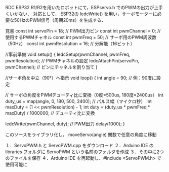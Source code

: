 RDC ESP32 R1/R2を用いたロボットにて，ESPservo.h でのPWMの出力が上手くいかない．
対応として，
ESP32の ledcWrite() を用い，サーボモーターに必要な50HzのPWM信号（周期20ms）を生成する．

覚書
const int servoPin = 18; // PWM出力ピン
const int pwmChannel = 0; // 使用するPWMチャネル
const int pwmFreq = 50; // サーボ用のPWM周波数（50Hz）
const int pwmResolution = 16; // 分解能（16ビット）

//事前準備
void setup() {
ledcSetup(pwmChannel, pwmFreq, pwmResolution); // PWMチャネルの設定
ledcAttachPin(servoPin, pwmChannel); // ピンにチャネルを割り当て
}

//サーボ角を中立（90°）へ指示
void loop() {
int angle = 90; // 例：90度に設定

// サーボの角度をPWMデューティ比に変換（0度=500us, 180度=2400us）
int duty_us = map(angle, 0, 180, 500, 2400); // パルス幅（マイクロ秒）
int maxDuty = (1 << pwmResolution) - 1;
int duty = (duty_us * pwmFreq * maxDuty) / 1000000; // デューティ比に変換

ledcWrite(pwmChannel, duty); // PWM出力
delay(1000);
}

このソースをライブラリ化し，
moveServo(angle) 関数で任意の角度に移動

１．ServoPWM.h と ServoPWM.cpp をダウンロード
２．Arduino IDE の libraries フォルダに ServoPWM という名前のフォルダを作成
３．その中に2つのファイルを保存
４．Arduino IDE を再起動し、#include <ServoPWM.h> で使用可能に

